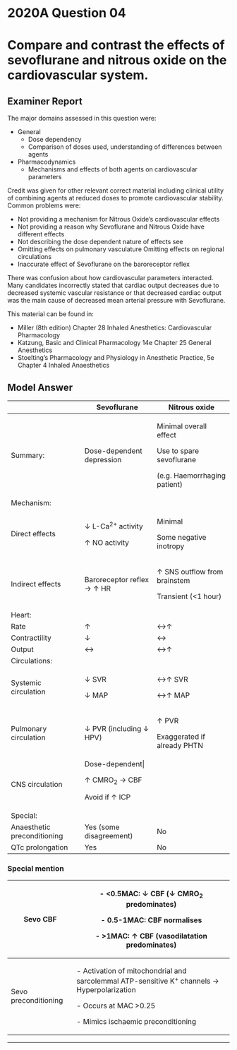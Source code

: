 # 2020A Question 04 
# Compare and contrast the effects of sevoflurane and nitrous oxide on the cardiovascular system.


## Examiner Report
The major domains assessed in this question were:
* General
	* Dose dependency
	* Comparison of doses used, understanding of differences between agents
* Pharmacodynamics
	* Mechanisms and effects of both agents on cardiovascular parameters


Credit was given for other relevant correct material including clinical utility of combining agents at reduced doses to promote cardiovascular stability. Common problems were:
* Not providing a mechanism for Nitrous Oxide’s cardiovascular effects
* Not providing a reason why Sevoflurane and Nitrous Oxide have different effects
* Not describing the dose dependent nature of effects see
* Omitting effects on pulmonary vasculature Omitting effects on regional circulations
* Inaccurate effect of Sevoflurane on the baroreceptor reflex


There was confusion about how cardiovascular parameters interacted. Many candidates incorrectly stated that cardiac output decreases due to decreased systemic vascular resistance or that decreased cardiac output was the main cause of decreased mean arterial pressure with Sevoflurane.

This material can be found in:
* Miller (8th edition) Chapter 28 Inhaled Anesthetics: Cardiovascular Pharmacology
* Katzung, Basic and Clinical Pharmacology 14e Chapter 25 General Anesthetics
* Stoelting’s Pharmacology and Physiology in Anesthetic Practice, 5e Chapter 4 Inhaled Anaesthetics

## Model Answer

|<p></p>|Sevoflurane|Nitrous oxide|
| -- | -- | -- |
|Summary:|Dose-dependent depression|<p>Minimal overall effect</p><p>Use to spare sevoflurane</p><p>(e.g. Haemorrhaging patient)</p>|
|Mechanism:|||
|Direct effects|<p>↓ L-Ca<sup>2+</sup> activity</p><p>↑ NO activity</p>|<p>Minimal</p><p>Some negative inotropy</p>|
|Indirect effects|Baroreceptor reflex → ↑ HR|<p>↑ SNS outflow from brainstem</p><p>Transient (<1 hour)</p>|
|Heart:|||
|Rate|↑ |↔↑ |
|Contractility|↓ |↔|
|Output|↔|↔↑ |
|Circulations:|||
|Systemic circulation|<p>↓ SVR</p><p>↓ MAP</p>|<p>↔↑ SVR</p><p>↔↑ MAP</p>|
|Pulmonary circulation|↓ PVR (including ↓ HPV)|<p>↑ PVR</p><p>Exaggerated if already PHTN</p>|
|CNS circulation|Dose-dependent\|<p>↑ CMRO<sub>2</sub> → CBF</p><p>Avoid if ↑ ICP</p>|
|Special:|||
|Anaesthetic preconditioning|Yes (some disagreement)|No|
|QTc prolongation|Yes|No|

### Special mention

|Sevo CBF|<p>- <0.5MAC: ↓ CBF (↓ CMRO<sub>2</sub> predominates)</p><p>- 0.5-1MAC: CBF normalises</p><p>- >1MAC: ↑ CBF (vasodilatation predominates)</p>|
| -- | -- |
|Sevo preconditioning|<p>- Activation of mitochondrial and sarcolemmal ATP-sensitive K<sup>+</sup> channels → Hyperpolarization</p><p>- Occurs at MAC >0.25</p><p>- Mimics ischaemic preconditioning</p>|


--- 

